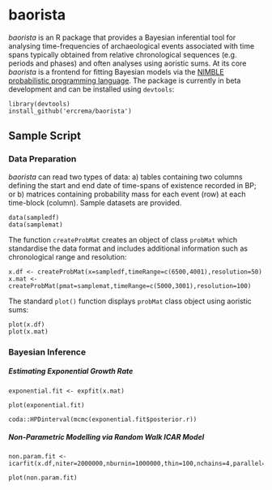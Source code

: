 # baorista
_baorista_ is an R package that provides a Bayesian inferential tool for analysing time-frequencies of archaeological events associated with time spans typically obtained from relative chronological sequences (e.g. periods and phases) and often analyses using aoristic sums. At its core _baorista_ is a frontend for fitting Bayesian models via the [NIMBLE probabilistic programming language](https://r-nimble.org/). The package is currently in beta development and can be installed using `devtools`:

```
library(devtools)
install_github('ercrema/baorista')
```

## Sample Script
### Data Preparation
_baorista_ can read two types of data: a) tables containing two columns defining the start and end date of time-spans of existence recorded in BP; or b) matrices containing probability mass for each event (row) at each time-block (column). Sample datasets are provided.

```
data(sampledf)
data(samplemat)
```

The function `createProbMat` creates an object of class `probMat` which standardise the data format and includes additional information such as chronological range and resolution:

```
x.df <- createProbMat(x=sampledf,timeRange=c(6500,4001),resolution=50)
x.mat <- createProbMat(pmat=samplemat,timeRange=c(5000,3001),resolution=100)
```

The standard `plot()` function displays `probMat` class object using aoristic sums:

```
plot(x.df)
plot(x.mat)
```
### Bayesian Inference

##### Estimating Exponential Growth Rate

```
exponential.fit <- expfit(x.mat)
```

```
plot(exponential.fit)
```

```
coda::HPDinterval(mcmc(exponential.fit$posterior.r))
```

##### Non-Parametric Modelling via Random Walk ICAR Model

```
non.param.fit <- icarfit(x.df,niter=2000000,nburnin=1000000,thin=100,nchains=4,parallel=TRUE)
```

```
plot(non.param.fit)
```
